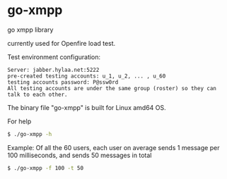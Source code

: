 go-xmpp
=======

go xmpp library

currently used for Openfire load test. 

Test environment configuration:
```
Server: jabber.hylaa.net:5222
pre-created testing accounts: u_1, u_2, ... , u_60 
testing accounts password: P@ssw0rd
All testing accounts are under the same group (roster) so they can talk to each other.
```

The binary file "go-xmpp" is built for Linux amd64 OS.

For help 
```bash
$ ./go-xmpp -h
```

Example: Of all the 60 users, each user on average sends 1 message per 100 milliseconds, and sends 50 messages in total
```bash
$ ./go-xmpp -f 100 -t 50
```